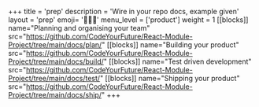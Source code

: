 +++
title = 'prep'
description = 'Wire in your repo docs, example given'
layout = 'prep'
emoji= '🧑🏾‍💻'
menu_level = ['product']
weight = 1
[[blocks]]
name="Planning and organising your team"
src="https://github.com/CodeYourFuture/React-Module-Project/tree/main/docs/plan/"
[[blocks]]
name="Building your product"
src="https://github.com/CodeYourFuture/React-Module-Project/tree/main/docs/build/"
[[blocks]]
name="Test driven development"
src="https://github.com/CodeYourFuture/React-Module-Project/tree/main/docs/test/"
[[blocks]]
name="Shipping your product"
src="https://github.com/CodeYourFuture/React-Module-Project/tree/main/docs/ship/"
+++
